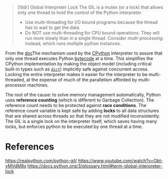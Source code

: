 > 	[!tldr] Global Interpreter Lock
> The GIL is a mutex (or a lock) that allows only one thread to hold the control of the Python interpreter.
> 
> - Use multi-threading for I/O bound programs because the thread has to wait to get the data.
> - Do NOT use multi-threading for CPU bound operations. They will run more slowly than in a single thread. Consider *multi-processing* instead, which runs multiple python instances.  

From the [doc](https://docs.python.org/3/glossary.html#term-global-interpreter-lock)The mechanism used by the [CPython](https://docs.python.org/3/glossary.html#term-CPython) interpreter to assure that only one thread executes Python [bytecode](https://docs.python.org/3/glossary.html#term-bytecode) at a time. This simplifies the CPython implementation by making the object model (including critical built-in types such as [`dict`](https://docs.python.org/3/library/stdtypes.html#dict "dict")) implicitly safe against concurrent access. Locking the entire interpreter makes it easier for the interpreter to be multi-threaded, at the expense of much of the parallelism afforded by multi-processor machines.

The root of the cause: to solve memory management automatically, Python uses **reference counting** (which is different to Garbage Collection). 
The reference count needs to be protected against **race conditions**. The reference count variable is kept safe by adding **locks** to all data structures that are shared across threads so that they are not modified inconsistently.
The GIL is a single lock on the interpreter itself, which saves having many locks, but enforces python to be executed by one thread at a time.



# References
https://realpython.com/python-gil/
https://www.youtube.com/watch?v=Obt-vMVdM8s
https://docs.python.org/3/glossary.html#term-global-interpreter-lock